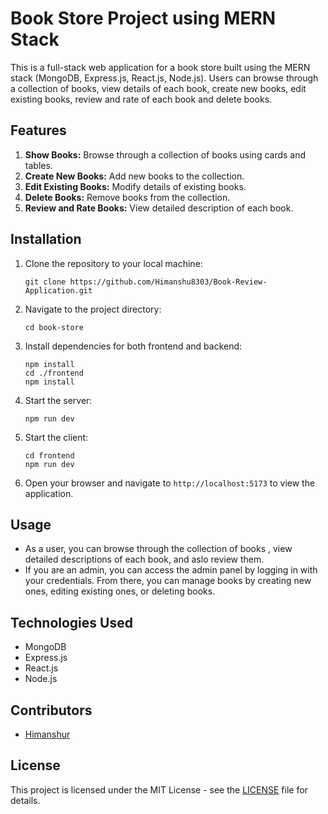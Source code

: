 # Book Store Project using MERN Stack

This is a full-stack web application for a book store built using the MERN stack (MongoDB, Express.js, React.js, Node.js). Users can browse through a collection of books, view details of each book, create new books, edit existing books, review and rate of each book and delete books.

## Features
1. **Show Books:** Browse through a collection of books using cards and tables.
2. **Create New Books:** Add new books to the collection.
3. **Edit Existing Books:** Modify details of existing books.
4. **Delete Books:** Remove books from the collection.
5. **Review and Rate Books:** View detailed description of each book.

## Installation
1. Clone the repository to your local machine:
    ```
    git clone https://github.com/Himanshu8303/Book-Review-Application.git
    ```

2. Navigate to the project directory:
    ```
    cd book-store
    ```

3. Install dependencies for both frontend and backend:
    ```
    npm install
    cd ./frontend
    npm install
    ```

4. Start the server:
    ```
    npm run dev
    ```

5. Start the client:
    ```
    cd frontend
    npm run dev
    ```

6. Open your browser and navigate to `http://localhost:5173` to view the application.

## Usage
- As a user, you can browse through the collection of books , view detailed descriptions of each book, and aslo review them.
- If you are an admin, you can access the admin panel by logging in with your credentials. From there, you can manage books by creating new ones, editing existing ones, or deleting books.

## Technologies Used
- MongoDB
- Express.js
- React.js
- Node.js

## Contributors
- [Himanshur](https://github.com/Himanshu8303)

## License
This project is licensed under the MIT License - see the [LICENSE](LICENSE) file for details.

